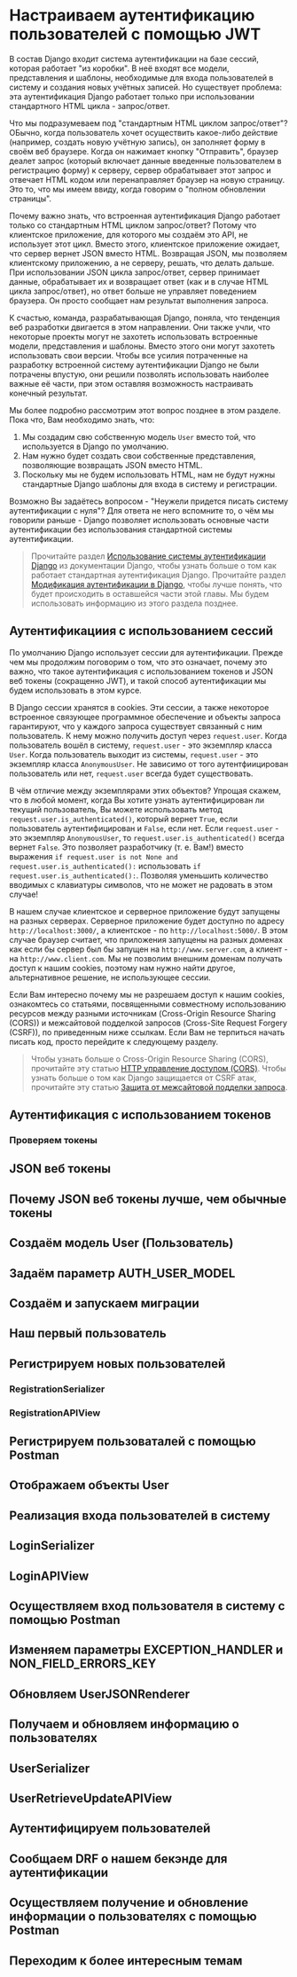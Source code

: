 # Настраиваем аутентификацию пользователей с помощью JWT

В состав Django входит система аутентификации на базе сессий, которая работает "из коробки". В неё входят все модели, представления и шаблоны, необходимые для входа пользователей в систему и создания новых учётных записей. Но существует проблема: эта аутентификация Django работает только при использовании стандартного HTML цикла - запрос/ответ.

Что мы подразумеваем под "стандартным HTML циклом запрос/ответ"? ОБычно, когда пользователь хочет осуществить какое-либо действие (например, создать новую учётную запись), он заполняет форму в своём веб браузере. Когда он нажимает кнопку "Отправить", браузер деалет запрос (который включает данные введенные пользователем в регистрацию форму) к серверу, сервер обрабатывает этот запрос и отвечает HTML кодом или перенаправляет браузер на новую страницу. Это то, что мы имеем ввиду, когда говорим о "полном обновлении страницы".

Почему важно знать, что встроенная аутентификация Django работает только со стандартным HTML циклом запрос/ответ? Потому что клиентское приложение, для которого мы создаём это API, не использует этот цикл. Вместо этого, клиентское приложение ожидает, что сервер вернет JSON вместо HTML. Возвращая JSON, мы позволяем клиентскому приложению, а не серверу, решать, что делать дальше. При использовании JSON цикла запрос/ответ, сервер принимает данные, обрабатывает их и возвращает ответ (как и в случае HTML цикла запрос/ответ), но ответ больше не управляет поведением браузера. Он просто сообщает нам результат выполнения запроса.

К счастью, команда, разрабатывающая Django, поняла, что тенденция веб разработки двигается в этом направлении. Они также учли, что некоторые проекты могут не захотеть использовать встроенные модели, представления и шаблоны. Вместо этого они могут захотеть использовать свои версии. Чтобы все усилия потраченные на разработку встроенной систему аутентификации Django не были потрачены впустую, они решили позволять использовать наиболее важные её части, при этом оставляя возможность настраивать конечный результат.

Мы более подробно рассмотрим этот вопрос позднее в этом разделе. Пока что, Вам необходимо знать, что:

1. Мы создадим свю собственную модель `User` вместо той, что используется в Django по умолчанию.
2. Нам нужно будет создать свои собственные представления, позволяющие возвращать JSON вместо HTML.
3. Поскольку мы не будем использовать HTML, нам не будут нужны стандартные Django шаблоны для входа в систему и регистрации.

Возможно Вы задаётесь вопросом - "Неужели придется писать систему аутентификации с нуля"? Для ответа не него вспомните то, о чём мы говорили раньше - Django позволяет использовать основные части аутентификации без использования стандартной системы аутентификации.

> Прочитайте раздел [Использование системы аутентификации Django](https://docs.djangoproject.com/es/1.11/topics/auth/default/) из документации Django, чтобы узнать больше о том как работает стандартная аутентификация Django.
> Прочитайте раздел [Модификация аутентификации в Django](https://docs.djangoproject.com/es/1.9/topics/auth/customizing/), чтобы лучше понять, что будет происходить в оставшейся части этой главы. Мы будем использовать информацию из этого раздела позднее.

## Аутентификациия с использованием сессий

По умолчанию Django использует сессии для аутентификации. Прежде чем мы продолжим поговорим о том, что это означает, почему это важно, что такое аутентификация с использованием токенов и JSON веб токены (сокращенно JWT), и такой способ аутентификации мы будем использовать в этом курсе.

В Django сессии хранятся в cookies. Эти сессии, а также некоторое встроенное связующее программное обеспечение и объекты запроса гарантируют, что у каждого запроса существует связанный с ним пользователь. К нему можно получить доступ через `request.user`. Когда пользователь вошёл в систему, `request.user` - это экземпляр класса `User`. Когда пользователь выходит из системы, `request.user` - это экземпляр класса `AnonymousUser`. Не зависимо от того аутентфиицирован пользователь или нет, `request.user` всегда будет существовать.

В чём отличие между экземплярами этих объектов? Упрощая скажем, что в любой момент, когда Вы хотите узнать аутентифицирован ли текущий пользователь, Вы можете использовать метод `request.user.is_authenticated()`, который вернет `True`, если пользователь аутентифицирован и `False`, если нет. Если `request.user` - это экземпляр `AnonymousUser`, то `request.user.is_authenticated()` всегда вернет `False`. Это позволяет разработчику (т. е. Вам!) вместо выражения `if request.user is not None and request.user.is_authenticated():` использовать `if request.user.is_authenticated():`. Позволяя уменьшить количество вводимых с клавиатуры символов, что не может не радовать в этом случае!

В нашем случае клиентское и серверное приложение будут запущены на разных серверах. Серверное приложение будет доступно по адресу `http://localhost:3000/`, а клиентское - по `http://localhost:5000/`. В этом случае браузер считает, что приложения запущены на разных доменах как если бы сервер был бы запущен на `http://www.server.com`, а клиент - на `http://www.client.com`. Мы не позволим внешним доменам получать доступ к нашим cookies, поэтому нам нужно найти другое, альтернативное решение, не использующее сессии.

Если Вам интересно почему мы не разрешаем доступ к нашим cookies, ознакомтесь со статьями, посвященными совместному использованию ресурсов между разными источникам (Cross-Origin Resource Sharing (CORS)) и межсайтовой подделкой запросов (Cross-Site Request Forgery (CSRF)), по приведенным ниже ссылкам. Если Вам не терпиться начать писать код, просто перейдите к следующему разделу.

> Чтобы узнать больше о Cross-Origin Resource Sharing (CORS), прочитайте эту статью [HTTP управление доступом (CORS)](https://developer.mozilla.org/en-US/docs/Web/HTTP/Access_control_CORS).
> Чтобы узнать больше о том как Django защищается от CSRF атак, прочитайте эту статью [Защита от межсайтовой подделки запроса](https://docs.djangoproject.com/ja/1.11/ref/csrf/).

## Аутентификация с использованием токенов

### Проверяем токены

## JSON веб токены

## Почему JSON веб токены лучше, чем обычные токены

## Создаём модель User (Пользователь)

## Задаём параметр AUTH_USER_MODEL

## Создаём и запускаем миграции

## Наш первый пользователь

## Регистрируем новых пользователей

### RegistrationSerializer 

### RegistrationAPIView

## Регистрируем пользоваталей с помощью Postman

## Отображаем объекты User

## Реализация входа пользователей в систему

## LoginSerializer

## LoginAPIView

## Осуществляем вход пользователя в систему с помощью Postman

## Изменяем параметры EXCEPTION_HANDLER и NON_FIELD_ERRORS_KEY

## Обновляем UserJSONRenderer

## Получаем и обновляем информацию о пользователях

## UserSerializer

## UserRetrieveUpdateAPIView

## Аутентифицируем пользователей

## Сообщаем DRF о нашем бекэнде для аутентификации

## Осуществляем получение и обновление информации о пользователях с помощью Postman

## Переходим к более интересным темам

